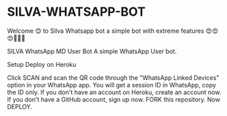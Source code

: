# SILVA-WHATSAPP-BOT
Welcome 😊 to Silva Whatsapp bot a simple bot with extreme features 😍😍😍🚨🚨👑

SILVA WhatsApp MD User Bot
A simple WhatsApp User bot.

Setup
Deploy on Heroku

Click SCAN and scan the QR code through the "WhatsApp Linked Devices" option in your WhatsApp app.
You will get a session ID in WhatsApp, copy the ID only.
If you don't have an account on Heroku, create an account now.
If you don't have a GitHub account, sign up now.
FORK this repository.
Now DEPLOY.
